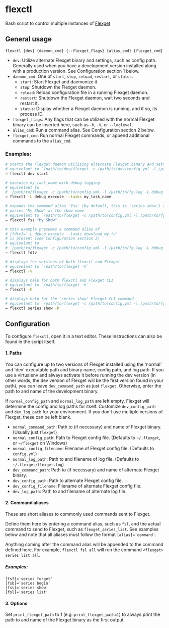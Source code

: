 # flexctl
Bash script to control multiple instances of [Flexget](https://github.com/Flexget/Flexget)

## General usage
```
flexctl {dev} {daemon_cmd} {--flexget_flags} {alias_cmd} {flexget_cmd}
```
- ``dev``: Utilize alternate Flexget binary and settings, such as config path. Generally used when you have a development version installed along with a production version. See Configuration section 1 below.
- ``daemon_cmd``: One of ``start``, ``stop``, ``reload``, ``restart``, or ``status``.
    - ``start``: Start Flexget and daemonize it.
    - ``stop``: Shutdown the Flexget daemon.
    - ``reload``: Reload configuration file in a running Flexget daemon.
    - ``restart``: Shutdown the Flexget daemon, wait two seconds and restart it.
    - ``status``: Display whether a Flexget daemon is running, and if so, its process ID.
- ``flexget_flags``: Any flags that can be utilized with the normal Flexget binary can be inserted here, such as ``-h``, ``-V``, or ``--loglevel``.
- ``alias_cmd``: Run a command alias. See Configuration section 2 below.
- ``flexget_cmd``: Run normal Flexget commands, or append additional commands to the ``alias_cmd``.

### Examples:
```bash
# starts the Flexget daemon utilizing alternate Flexget binary and settings
# equivelant to `/path/to/dev/flexget -c /path/to/dev/config.yml -l /path/to/dev/fg.log daemon start`
→ flexctl dev start

# executes my_task_name with debug logging
# equivelant to
# `/path/to/flexget -c /path/to/config.yml -l /path/to/fg.log -L debug execute --tasks my_task_name`
→ flexctl -L debug execute --tasks my_task_name

# expands the command alias 'fss' (by default, this is 'series show') and
# passes "My Show" as the show name
# equivelant to `/path/to/flexget -c /path/to/config.yml -l /path/to/fg.log series show "My Show"`
→ flexctl fss "My Show"

# this example presumes a command alias of
# [fdtv]='-L debug execute --tasks download_my_tv'
# is present (see Configuration section 2)
# equivelant to
# `/path/to/flexget -c /path/to/config.yml -l /path/to/fg.log -L debug execute --tasks download_my_tv`
→ flexctl fdtv

# displays the versions of both flexctl and Flexget
# equivelant to `/path/to/flexget -V`
→ flexctl -V

# displays help for both flexctl and Flexget CLI
# equivelant to `/path/to/flexget -h`
→ flexctl -h

# displays help for the 'series show' Flexget CLI command
# equivelant to `/path/to/flexget -c /path/to/config.yml -l /path/to/fg.log series show -h`
→ flexctl series show -h
```

## Configuration
To configure ``flexctl``, open it in a text editor. These instructions can also be found in the script itself.

#### 1. Paths

   You can configure up to two versions of Flexget installed using the 'normal' and 'dev' executable path and binary name, config path, and log path. If you use a virtualenv and always activate it before running the dev version (in other words, the dev version of Flexget will be the first version found in your path), you can leave `dev_command_path` as just `flexget`. Otherwise, enter the path to and name of the development binary.

   If `normal_config_path` and `normal_log_path` are left empty, Flexget will determine the config and log paths for itself.
Customize `dev_config_path` and `dev_log_path` for your environment. If you don't use multiple versions of Flexget, these can be left blank.

   - ``normal_command_path``:    Path to (if necessary) and name of Flexget binary. (Usually just `flexget`)
   - ``normal_config_path``:     Path to Flexget config file. (Defaults to `~/.flexget`, or `~/flexget` on Windows)
   - ``normal_config_filename``: Filename of Flexget config file. (Defaults to `config.yml`)
   - ``normal_log_path``:        Path to and filename of log file. (Defaults to `~/.flexget/flexget.log`)
   - ``dev_command_path``:       Path to (if necessary) and name of alternate Flexget binary.
   - ``dev_config_path``:        Path to alternate Flexget config file.
   - ``dev_config_filename``:    Filename of alternate Flexget config file.
   - ``dev_log_path``:           Path to and filename of alternate log file.

#### 2. Command aliases

   These are short aliases to commonly used commands sent to Flexget.

   Define them here by entering a command alias, such as `fsl`, and the actual command to send to Flexget, such as `flexget_series_list`. See examples below and note that all aliases must follow the format ``[alias]='command'``.
   
   Anything coming after the command alias will be appended to the command defined here. For example, `flexctl fsl all` will run the command `<flexget> series list all`.

   ##### Examples:
```
[fsf]='series forget'
[fsb]='series begin'
[fss]='series show'
[fsl]='series list'
```

#### 3. Options

   Set ``print_flexget_path`` to 1 (e.g. ``print_flexget_path=1``) to always print the path to and name of the Flexget binary as the first output.
